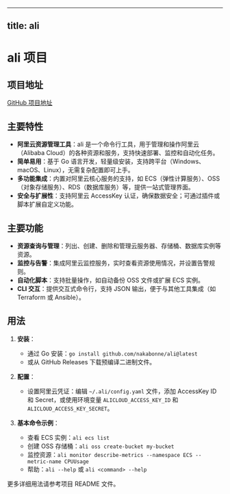 
---
title: ali
---

# ali 项目

## 项目地址
[GitHub 项目地址](https://github.com/nakabonne/ali)

## 主要特性
- **阿里云资源管理工具**：ali 是一个命令行工具，用于管理和操作阿里云（Alibaba Cloud）的各种资源和服务，支持快速部署、监控和自动化任务。
- **简单易用**：基于 Go 语言开发，轻量级安装，支持跨平台（Windows、macOS、Linux），无需复杂配置即可上手。
- **多功能集成**：内置对阿里云核心服务的支持，如 ECS（弹性计算服务）、OSS（对象存储服务）、RDS（数据库服务）等，提供一站式管理界面。
- **安全与扩展性**：支持阿里云 AccessKey 认证，确保数据安全；可通过插件或脚本扩展自定义功能。

## 主要功能
- **资源查询与管理**：列出、创建、删除和管理云服务器、存储桶、数据库实例等资源。
- **监控与告警**：集成阿里云监控服务，实时查看资源使用情况，并设置告警规则。
- **自动化脚本**：支持批量操作，如自动备份 OSS 文件或扩展 ECS 实例。
- **CLI 交互**：提供交互式命令行，支持 JSON 输出，便于与其他工具集成（如 Terraform 或 Ansible）。

## 用法
1. **安装**：
   - 通过 Go 安装：`go install github.com/nakabonne/ali@latest`
   - 或从 GitHub Releases 下载预编译二进制文件。

2. **配置**：
   - 设置阿里云凭证：编辑 `~/.ali/config.yaml` 文件，添加 AccessKey ID 和 Secret，或使用环境变量 `ALICLOUD_ACCESS_KEY_ID` 和 `ALICLOUD_ACCESS_KEY_SECRET`。

3. **基本命令示例**：
   - 查看 ECS 实例：`ali ecs list`
   - 创建 OSS 存储桶：`ali oss create-bucket my-bucket`
   - 监控资源：`ali monitor describe-metrics --namespace ECS --metric-name CPUUsage`
   - 帮助：`ali --help` 或 `ali <command> --help`

更多详细用法请参考项目 README 文件。